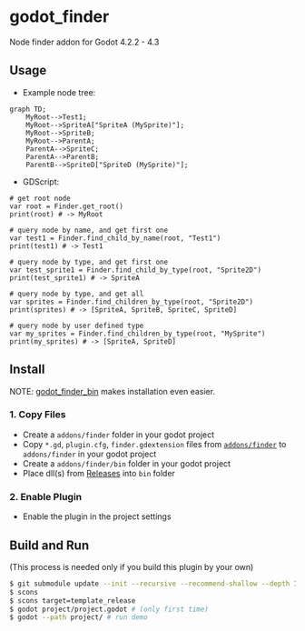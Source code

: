 # godot_finder

Node finder addon for Godot 4.2.2 - 4.3

## Usage

- Example node tree:

```mermaid
graph TD;
    MyRoot-->Test1;
    MyRoot-->SpriteA["SpriteA (MySprite)"];
    MyRoot-->SpriteB;
    MyRoot-->ParentA;
    ParentA-->SpriteC;
    ParentA-->ParentB;
    ParentB-->SpriteD["SpriteD (MySprite)"];
```

- GDScript:

```gdscript
# get root node
var root = Finder.get_root()
print(root) # -> MyRoot

# query node by name, and get first one
var test1 = Finder.find_child_by_name(root, "Test1")
print(test1) # -> Test1

# query node by type, and get first one
var test_sprite1 = Finder.find_child_by_type(root, "Sprite2D")
print(test_sprite1) # -> SpriteA

# query node by type, and get all
var sprites = Finder.find_children_by_type(root, "Sprite2D")
print(sprites) # -> [SpriteA, SpriteB, SpriteC, SpriteD]

# query node by user defined type
var my_sprites = Finder.find_children_by_type(root, "MySprite")
print(my_sprites) # -> [SpriteA, SpriteD]
```

## Install

NOTE: [godot_finder_bin](https://github.com/funatsufumiya/godot_finder_bin) makes installation even easier.

### 1. Copy Files

- Create a `addons/finder` folder in your godot project
- Copy `*.gd`, `plugin.cfg`, `finder.gdextension` files from [`addons/finder`](project/addons/finder) to `addons/finder` in your godot project
- Create a `addons/finder/bin` folder in your godot project
- Place dll(s) from [Releases](https://github.com/funatsufumiya/godot_finder/releases) into `bin` folder


### 2. Enable Plugin

- Enable the plugin in the project settings

## Build and Run

(This process is needed only if you build this plugin by your own)

```bash
$ git submodule update --init --recursive --recommend-shallow --depth 1
$ scons
$ scons target=template_release
$ godot project/project.godot # (only first time)
$ godot --path project/ # run demo
```
